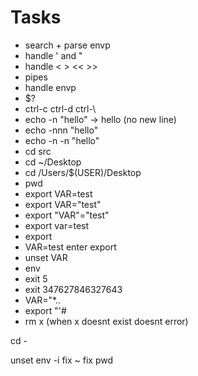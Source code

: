 # Tasks
- search + parse envp
- handle ' and "
- handle < > << >>
- pipes
- handle envp
- $?
- ctrl-c ctrl-d ctrl-\
- echo -n "hello" -> hello (no new line)
- echo -nnn "hello"
- echo -n -n "hello"
- cd src
- cd ~/Desktop
- cd /Users/$(USER)/Desktop
- pwd
- export VAR=test
- export VAR="test"
- export "VAR"="test"
- export var=test
- export
- VAR=test enter export
- unset VAR
- env
- exit 5
- exit 347627846327643
- VAR="*..
- export "'#
- rm x (when x doesnt exist doesnt error)

cd -

unset env -i
fix ~
fix pwd